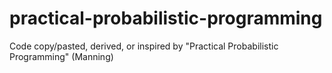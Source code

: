 practical-probabilistic-programming
===================================

Code copy/pasted, derived, or inspired by "Practical Probabilistic Programming" (Manning)
